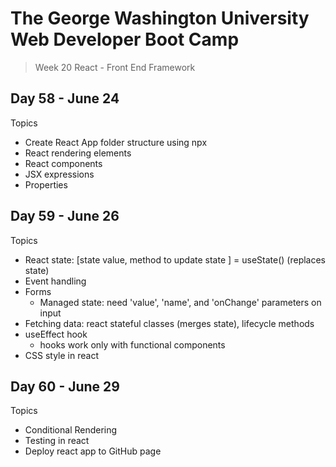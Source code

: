 # **The George Washington University Web Developer Boot Camp**
> Week 20 React - Front End Framework

## **Day 58 - June 24**
Topics
- Create React App folder structure using npx
- React rendering elements
- React components
- JSX expressions
- Properties

## **Day 59 - June 26**
Topics
- React state: [state value, method to update state ] = useState() (replaces state)
- Event handling
- Forms
  - Managed state:  need 'value', 'name', and 'onChange' parameters on input
- Fetching data: react stateful classes (merges state), lifecycle methods
- useEffect hook
  - hooks work only with functional components
- CSS style in react

## **Day 60 - June 29**
Topics
- Conditional Rendering
- Testing in react
- Deploy react app to GitHub page